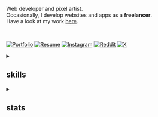 Web developer and pixel artist. <br>
Occasionally, I develop websites and apps as a **freelancer**. <br>
Have a look at my work [here](https://aleganza.dev/).

<br>

[![Portfolio](https://img.shields.io/badge/Portfolio-f4ce34?style=for-the-badge&logo=codecrafters&logoColor=black)](https://aleganza.dev)
[![Resume](https://img.shields.io/badge/Resume-FFFFFF?style=for-the-badge&logo=googledocs&logoColor=black)](https://aleganza.dev/Alessio_Ganzarolli_Resume.pdf)
[![Instagram](https://img.shields.io/badge/Linkedin-0077B5?style=for-the-badge&logo=linkedin&logoColor=white)](www.linkedin.com/in/alessio-ganzarolli-87425a240)
[![Reddit](https://img.shields.io/badge/Reddit-FF4500?style=for-the-badge&logo=reddit&logoColor=white)](https://www.reddit.com/user/aleganza_/)
[![X](https://img.shields.io/badge/X-000000?style=for-the-badge&logo=x&logoColor=white)](https://x.com/aleganza__)

<details>
  <summary><h2>skills</h2></summary>

  [![My Skills](https://skillicons.dev/icons?i=js,ts,css,svelte,react,electron,nextjs,tailwind,mysql,firebase,azure)](https://skillicons.dev)
  
</details>

<details>
  <summary><h2>stats</h2></summary>

  ![](https://komarev.com/ghpvc/?username=aleganza&style=for-the-badge&color=red)

   [![My Awesome Stats](https://awesome-github-stats.azurewebsites.net/user-stats/aleganza?cardType=level&theme=ayu-mirage&preferLogin=true)](https://git.io/awesome-stats-card)

  [![GitHub Streak](https://streak-stats.demolab.com/?user=aleganza&theme=dark)](https://git.io/streak-stats)
</details>
